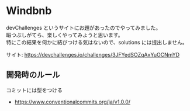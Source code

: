 # Windbnb

devChallenges というサイトにお題があったのでやってみました。  
暇つぶしがてら、楽しくやってみようと思います。  
特にこの結果を何かに結びつける気はないので、solutions には提出しません。

サイト: <https://devchallenges.io/challenges/3JFYedSOZqAxYuOCNmYD>

## 開発時のルール

コミットには型をつける

- https://www.conventionalcommits.org/ja/v1.0.0/
